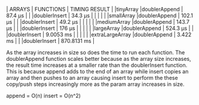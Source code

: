 |    ARRAYS      |  FUNCTIONS     | TIMING RESULT |
|tinyArray       |doublerAppend   |  87.4 μs      |
|                |doublerInsert   |  34.3 μs      |
|                |                |               |
|smallArray      |doublerAppend   |  102.1 μs     |
|                |doublerInsert   |  49.2 μs      |
|                |                |               |
|mediumArray     |doublerAppend   |  143.7 μs     |
|                |doublerInsert   |  176 μs       |
|                |                |               |
|largeArray      |doublerAppend   |  524.3 μs     |
|                |doublerInsert   |  9.0053 ms    |
|                |                |               |
|extraLargeArray |doublerAppend   |  3.422 ms     |
|                |doublerInsert   |  870.8131 ms  |


As the array increases in size so does the time to run each function. The doublerAppend function scales better because as the array size increases, the result time increases at a smaller rate than the doublerInsert function. This is because append adds to the end of an array while insert copies an array and then pushes to an array causing insert to perform the these copy/push steps increasingly more as the param array increases in size.

append = O(n)
insert = O(n^2)